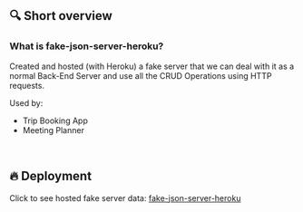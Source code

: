 ## 🔍 Short overview

### What is fake-json-server-heroku?

Created and hosted (with Heroku) a fake server that we can deal with it as a normal Back-End Server and use all the CRUD Operations using HTTP requests.

Used by:
- Trip Booking App
- Meeting Planner

&nbsp;

## 🔥 Deployment

Click to see hosted fake server data: [fake-json-server-heroku](https://fake-server-trip-booking.herokuapp.com)
